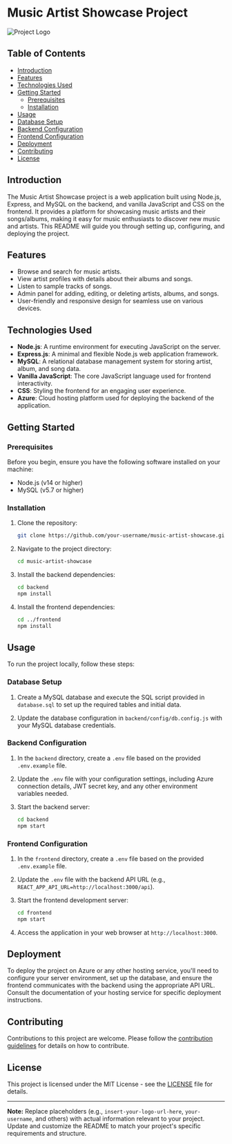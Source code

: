 # Music Artist Showcase Project

![Project Logo](insert-your-logo-url-here)

## Table of Contents

- [Introduction](#introduction)
- [Features](#features)
- [Technologies Used](#technologies-used)
- [Getting Started](#getting-started)
  - [Prerequisites](#prerequisites)
  - [Installation](#installation)
- [Usage](#usage)
- [Database Setup](#database-setup)
- [Backend Configuration](#backend-configuration)
- [Frontend Configuration](#frontend-configuration)
- [Deployment](#deployment)
- [Contributing](#contributing)
- [License](#license)

## Introduction

The Music Artist Showcase project is a web application built using Node.js, Express, and MySQL on the backend, and vanilla JavaScript and CSS on the frontend. It provides a platform for showcasing music artists and their songs/albums, making it easy for music enthusiasts to discover new music and artists. This README will guide you through setting up, configuring, and deploying the project.

## Features

- Browse and search for music artists.
- View artist profiles with details about their albums and songs.
- Listen to sample tracks of songs.
- Admin panel for adding, editing, or deleting artists, albums, and songs.
- User-friendly and responsive design for seamless use on various devices.

## Technologies Used

- **Node.js**: A runtime environment for executing JavaScript on the server.
- **Express.js**: A minimal and flexible Node.js web application framework.
- **MySQL**: A relational database management system for storing artist, album, and song data.
- **Vanilla JavaScript**: The core JavaScript language used for frontend interactivity.
- **CSS**: Styling the frontend for an engaging user experience.
- **Azure**: Cloud hosting platform used for deploying the backend of the application.

## Getting Started

### Prerequisites

Before you begin, ensure you have the following software installed on your machine:

- Node.js (v14 or higher)
- MySQL (v5.7 or higher)

### Installation

1. Clone the repository:

   ```bash
   git clone https://github.com/your-username/music-artist-showcase.git
   ```

2. Navigate to the project directory:

   ```bash
   cd music-artist-showcase
   ```

3. Install the backend dependencies:

   ```bash
   cd backend
   npm install
   ```

4. Install the frontend dependencies:

   ```bash
   cd ../frontend
   npm install
   ```

## Usage

To run the project locally, follow these steps:

### Database Setup

1. Create a MySQL database and execute the SQL script provided in `database.sql` to set up the required tables and initial data.

2. Update the database configuration in `backend/config/db.config.js` with your MySQL database credentials.

### Backend Configuration

1. In the `backend` directory, create a `.env` file based on the provided `.env.example` file.

2. Update the `.env` file with your configuration settings, including Azure connection details, JWT secret key, and any other environment variables needed.

3. Start the backend server:

   ```bash
   cd backend
   npm start
   ```

### Frontend Configuration

1. In the `frontend` directory, create a `.env` file based on the provided `.env.example` file.

2. Update the `.env` file with the backend API URL (e.g., `REACT_APP_API_URL=http://localhost:3000/api`).

3. Start the frontend development server:

   ```bash
   cd frontend
   npm start
   ```

4. Access the application in your web browser at `http://localhost:3000`.

## Deployment

To deploy the project on Azure or any other hosting service, you'll need to configure your server environment, set up the database, and ensure the frontend communicates with the backend using the appropriate API URL. Consult the documentation of your hosting service for specific deployment instructions.

## Contributing

Contributions to this project are welcome. Please follow the [contribution guidelines](CONTRIBUTING.md) for details on how to contribute.

## License

This project is licensed under the MIT License - see the [LICENSE](LICENSE) file for details.

---

**Note:** Replace placeholders (e.g., `insert-your-logo-url-here`, `your-username`, and others) with actual information relevant to your project. Update and customize the README to match your project's specific requirements and structure.
